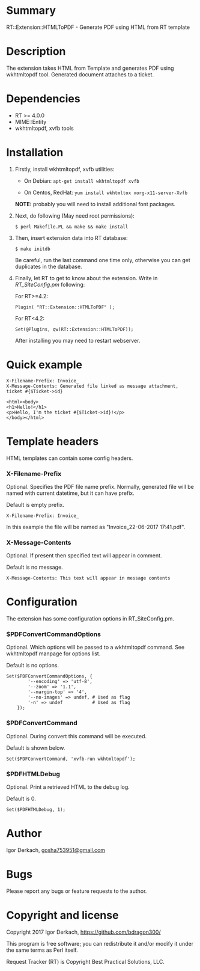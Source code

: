 # Summary

RT::Extension::HTMLToPDF - Generate PDF using HTML from RT template


# Description

The extension takes HTML from Template and generates PDF using wkhtmltopdf 
tool. Generated document attaches to a ticket.


# Dependencies

* RT >= 4.0.0
* MIME::Entity
* wkhtmltopdf, xvfb tools


# Installation

1. Firstly, install wkhtmltopdf, xvfb utilities:

	* On Debian: `apt-get install wkhtmltopdf xvfb`

	* On Centos, RedHat: `yum install wkhtmltox xorg-x11-server-Xvfb`

	**NOTE:** probably you will need to install additional font packages.

2. Next, do following (May need root permissions):

	`$ perl Makefile.PL && make && make install`

3. Then, insert extension data into RT database:

	`$ make initdb`

	Be careful, run the last command one time only, otherwise you can get duplicates
	in the database.

4. Finally, let RT to get to know about the extension. Write in *RT_SiteConfig.pm* following:

	For RT>=4.2:

	```
	Plugin( "RT::Extension::HTMLToPDF" );
	```

	For RT<4.2:

	```
	Set(@Plugins, qw(RT::Extension::HTMLToPDF));
	```

	After installing you may need to restart webserver.


# Quick example

```
X-Filename-Prefix: Invoice_
X-Message-Contents: Generated file linked as message attachment, ticket #{$Ticket->id}

<html><body>
<h1>Hello!</h1>
<p>Hello, I'm the ticket #{$Ticket->id}!</p>
</body></html>
```


# Template headers

HTML templates can contain some config headers.

### X-Filename-Prefix

Optional. Specifies the PDF file name prefix. Normally, generated file will be 
named with current datetime, but it can have prefix.

Default is empty prefix.

```
X-Filename-Prefix: Invoice_
```

In this example the file will be named as "Invoice_22-06-2017 17:41.pdf".

### X-Message-Contents

Optional. If present then specified text will appear in comment.

Default is no message.

```
X-Message-Contents: This text will appear in message contents
```

# Configuration

The extension has some configuration options in RT_SiteConfig.pm.

### $PDFConvertCommandOptions

Optional. Which options will be passed to a wkhtmltopdf command. See wkhtmltopdf 
manpage for options list.

Default is no options.

```
Set($PDFConvertCommandOptions, {
        '--encoding' => 'utf-8',
        '--zoom' => '1.1',
        '--margin-top' => '4',
        '--no-images' => undef, # Used as flag
        '-n' => undef           # Used as flag
    });
```

### $PDFConvertCommand

Optional. During convert this command will be executed.

Default is shown below.

```
Set($PDFConvertCommand, 'xvfb-run wkhtmltopdf');
```

### $PDFHTMLDebug

Optional. Print a retrieved HTML to the debug log.

Default is 0.

```
Set($PDFHTMLDebug, 1);
```


# Author

Igor Derkach, <gosha753951@gmail.com>


# Bugs

Please report any bugs or feature requests to the author.


# Copyright and license

Copyright 2017 Igor Derkach, <https://github.com/bdragon300/>

This program is free software; you can redistribute it and/or modify it under
the same terms as Perl itself.

Request Tracker (RT) is Copyright Best Practical Solutions, LLC.

